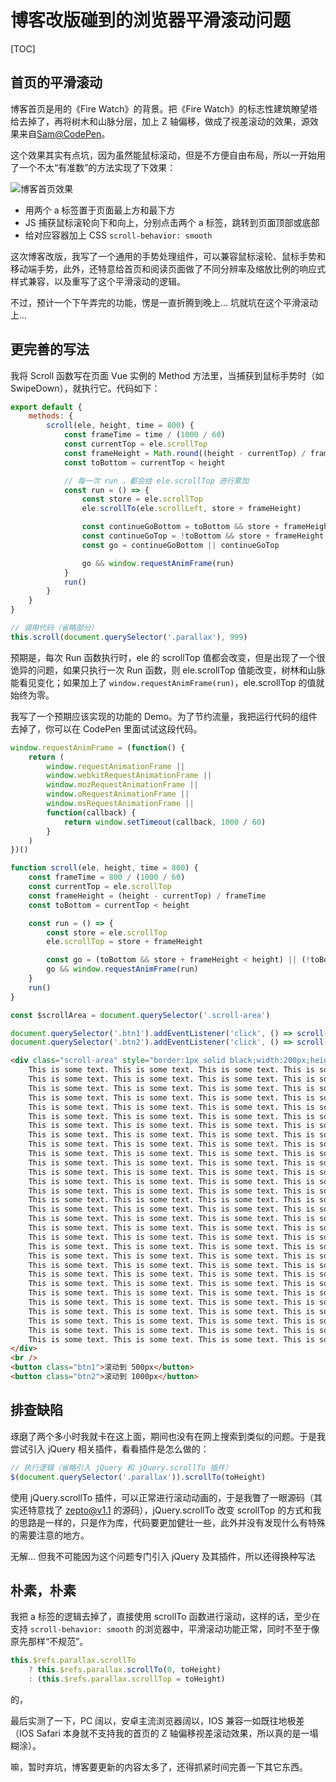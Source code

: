# 博客改版碰到的浏览器平滑滚动问题

[TOC]

## 首页的平滑滚动

博客首页是用的《Fire Watch》的背景。把《Fire Watch》的标志性建筑瞭望塔给去掉了，再将树木和山脉分层，加上 Z 轴偏移，做成了视差滚动的效果，源效果来自[Sam@CodePen](https://codepen.io/samdbeckham/pen/OPXPNp?__cf_chl_jschl_tk__=8b2b5fd06b1808c95b1f1b4eeedb5553d2418f12-1590561931-0-AfpnQU_huRWKSh2feM7asMrk7pyIe_V1nBH6nKqh_4707GbhF3k9rzmGFEKv8-vhjNSaWeS4aHV_7cpQqkngS8nHPUKpMmrlOCtXGPJ4CN54wK43Cbiaa9AWa9IxyJNgPYb8cS8qJifev845u63mRG8RKXWimUG7fOHRVs8YD4NYL0JeUnZ_qX4AVLoF9-7dMLSSBZYJULtOyoHk3k4ZSQrO4_fLLj0Bh7iB2eeGME2L4HcJMefwT-7NnN1rKLRpsNLGycYsC8OC33BthcrudOgxwt4A-E7VRojRSM0HrZCA4Zc6wM0dkFjoTiYfL5a5aBS3fE8MdN-lydtqI_8LwWQZhtZgt30Uyw45CwZ1M02G)。

这个效果其实有点坑，因为虽然能鼠标滚动，但是不方便自由布局，所以一开始用了一个不太“有准数”的方法实现了下效果：

<img
  srcset="
    https://mgear-image.oss-cn-shanghai.aliyuncs.com/image/gists/2020-05-28-02-38-22_960.gif 960w,
    https://mgear-image.oss-cn-shanghai.aliyuncs.com/image/gists/2020-05-28-02-38-22_1920.gif 1440w"
  src="https://mgear-image.oss-cn-shanghai.aliyuncs.com/image/gists/2020-05-28-02-38-22_1920.gif"
  alt="博客首页效果"
/>

* 用两个 a 标签置于页面最上方和最下方
* JS 捕获鼠标滚轮向下和向上，分别点击两个 a 标签，跳转到页面顶部或底部
* 给对应容器加上 CSS `scroll-behavior: smooth`
  
这次博客改版，我写了一个通用的手势处理组件，可以兼容鼠标滚轮、鼠标手势和移动端手势，此外，还特意给首页和阅读页面做了不同分辨率及缩放比例的响应式样式兼容，以及重写了这个平滑滚动的逻辑。

不过，预计一个下午弄完的功能，愣是一直折腾到晚上... 坑就坑在这个平滑滚动上...

## 更完善的写法

我将 Scroll 函数写在页面 Vue 实例的 Method 方法里，当捕获到鼠标手势时（如 SwipeDown），就执行它。代码如下：

```js
export default {
    methods: {
        scroll(ele, height, time = 800) {
            const frameTime = time / (1000 / 60)
            const currentTop = ele.scrollTop
            const frameHeight = Math.round((height - currentTop) / frameTime)
            const toBottom = currentTop < height

            // 每一次 run ，都会给 ele.scrollTop 进行累加
            const run = () => {
                const store = ele.scrollTop
                ele.scrollTo(ele.scrollLeft, store + frameHeight)

                const continueGoBottom = toBottom && store + frameHeight < height
                const continueGoTop = !toBottom && store + frameHeight > height
                const go = continueGoBottom || continueGoTop

                go && window.requestAnimFrame(run)
            }
            run()
        }
    }
}

// 调用代码（省略部分）
this.scroll(document.querySelector('.parallax'), 999)
```

预期是，每次 Run 函数执行时，ele 的 scrollTop 值都会改变，但是出现了一个很诡异的问题，如果只执行一次 Run 函数，则 ele.scrollTop 值能改变，树林和山脉能看见变化；如果加上了 `window.requestAnimFrame(run)`，ele.scrollTop 的值就始终为零。

我写了一个预期应该实现的功能的 Demo。为了节约流量，我把运行代码的组件去掉了，你可以在 CodePen 里面试试这段代码。

```js
window.requestAnimFrame = (function() {
    return (
        window.requestAnimationFrame ||
        window.webkitRequestAnimationFrame ||
        window.mozRequestAnimationFrame ||
        window.oRequestAnimationFrame ||
        window.msRequestAnimationFrame ||
        function(callback) {
            return window.setTimeout(callback, 1000 / 60)
        }
    )
})()

function scroll(ele, height, time = 800) {
    const frameTime = 800 / (1000 / 60)
    const currentTop = ele.scrollTop
    const frameHeight = (height - currentTop) / frameTime
    const toBottom = currentTop < height

    const run = () => {
        const store = ele.scrollTop
        ele.scrollTop = store + frameHeight

        const go = (toBottom && store + frameHeight < height) || (!toBottom && store + frameHeight > height)
        go && window.requestAnimFrame(run)
    }
    run()
}

const $scrollArea = document.querySelector('.scroll-area')

document.querySelector('.btn1').addEventListener('click', () => scroll($scrollArea, 500))
document.querySelector('.btn2').addEventListener('click', () => scroll($scrollArea, 1000))
```

```html
<div class="scroll-area" style="border:1px solid black;width:200px;height:200px;overflow:auto">
    This is some text. This is some text. This is some text. This is some text. This is some text. This is some text.
    This is some text. This is some text. This is some text. This is some text. This is some text. This is some text.
    This is some text. This is some text. This is some text. This is some text. This is some text. This is some text.
    This is some text. This is some text. This is some text. This is some text. This is some text. This is some text.
    This is some text. This is some text. This is some text. This is some text. This is some text. This is some text.
    This is some text. This is some text. This is some text. This is some text. This is some text. This is some text.
    This is some text. This is some text. This is some text. This is some text. This is some text. This is some text.
    This is some text. This is some text. This is some text. This is some text. This is some text. This is some text.
    This is some text. This is some text. This is some text. This is some text. This is some text. This is some text.
    This is some text. This is some text. This is some text. This is some text. This is some text. This is some text.
    This is some text. This is some text. This is some text. This is some text. This is some text. This is some text.
    This is some text. This is some text. This is some text. This is some text. This is some text. This is some text.
    This is some text. This is some text. This is some text. This is some text. This is some text. This is some text.
    This is some text. This is some text. This is some text. This is some text. This is some text. This is some text.
    This is some text. This is some text. This is some text. This is some text. This is some text. This is some text.
    This is some text. This is some text. This is some text. This is some text. This is some text. This is some text.
    This is some text. This is some text. This is some text. This is some text. This is some text. This is some text.
    This is some text. This is some text. This is some text. This is some text. This is some text. This is some text.
    This is some text. This is some text. This is some text. This is some text. This is some text. This is some text.
    This is some text. This is some text. This is some text. This is some text. This is some text. This is some text.
    This is some text. This is some text. This is some text. This is some text. This is some text. This is some text.
    This is some text. This is some text. This is some text. This is some text. This is some text. This is some text.
    This is some text. This is some text. This is some text. This is some text. This is some text. This is some text.
    This is some text. This is some text. This is some text. This is some text. This is some text. This is some text.
    This is some text. This is some text. This is some text. This is some text. This is some text. This is some text.
    This is some text. This is some text. This is some text. This is some text. This is some text. This is some text.
    This is some text. This is some text. This is some text. This is some text. This is some text. This is some text.
    This is some text. This is some text. This is some text. This is some text. This is some text. This is some text.
    This is some text. This is some text. This is some text. This is some text. This is some text. This is some text.
    This is some text. This is some text. This is some text. This is some text. This is some text. This is some text.
</div>
<br />
<button class="btn1">滚动到 500px</button>
<button class="btn2">滚动到 1000px</button>
```

## 排查缺陷

琢磨了两个多小时我就卡在这上面，期间也没有在网上搜索到类似的问题。于是我尝试引入 jQuery 相关插件，看看插件是怎么做的：

```js
// 执行逻辑（省略引入 jQuery 和 jQuery.scrollTo 插件）
$(document.querySelector('.parallax')).scrollTo(toHeight)
```

使用 jQuery.scrollTo 插件，可以正常进行滚动动画的，于是我瞥了一眼源码（其实还特意找了 zepto@v1.1 的源码），jQuery.scrollTo 改变 scrollTop 的方式和我的思路是一样的，只是作为库，代码要更加健壮一些，此外并没有发现什么有特殊的需要注意的地方。

无解... 但我不可能因为这个问题专门引入 jQuery 及其插件，所以还得换种写法

## 朴素，朴素

我把 a 标签的逻辑去掉了，直接使用 scrollTo 函数进行滚动，这样的话，至少在支持 `scroll-behavior: smooth` 的浏览器中，平滑滚动功能正常，同时不至于像原先那样“不规范”。

```js
this.$refs.parallax.scrollTo
    ? this.$refs.parallax.scrollTo(0, toHeight)
    : (this.$refs.parallax.scrollTop = toHeight)
```

的，

最后实测了一下，PC 阔以，安卓主流浏览器阔以，IOS 兼容一如既往地极差（IOS Safari 本身就不支持我的首页的 Z 轴偏移视差滚动效果，所以真的是一塌糊涂）。

嘛，暂时弃坑，博客要更新的内容太多了，还得抓紧时间完善一下其它东西。

